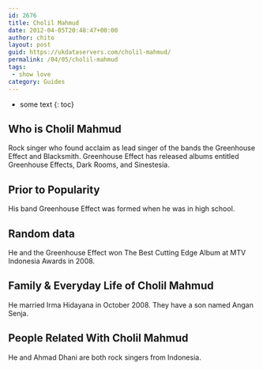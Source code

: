 ```yaml
---
id: 2676
title: Cholil Mahmud
date: 2012-04-05T20:48:47+00:00
author: chito
layout: post
guid: https://ukdataservers.com/cholil-mahmud/
permalink: /04/05/cholil-mahmud
tags:
 - show love
category: Guides
---
```


* some text
{: toc}


## Who is  Cholil Mahmud
                  
                  
                  
Rock singer who found acclaim as lead singer of the bands the Greenhouse Effect and Blacksmith. Greenhouse Effect has released albums entitled Greenhouse Effects, Dark Rooms, and Sinestesia. 
                  
                
                
                
## Prior to Popularity 
                  
                  
                  
His band Greenhouse Effect was formed when he was in high school. 
                  
                
                
                
## Random data 
                  
                  
                  
He and the Greenhouse Effect won The Best Cutting Edge Album at MTV Indonesia Awards in 2008. 
                  
                
                
                
## Family & Everyday Life of Cholil Mahmud
                  
                  
                  
He married Irma Hidayana in October 2008. They have a son named Angan Senja. 
                  
                
                
                
## People Related With  Cholil Mahmud
                  
                  
                  
He and Ahmad Dhani are both rock singers from Indonesia.  
                  
                
              
            
          
          
          
    
    
  
